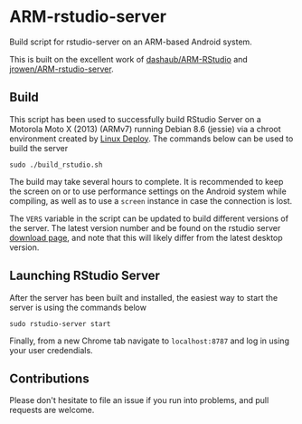 # ARM-rstudio-server
Build script for rstudio-server on an ARM-based Android system.

This is built on the excellent work of [dashaub/ARM-RStudio](https://github.com/dashaub/ARM-RStudio) and [jrowen/ARM-rstudio-server](https://github.com/jrowen/ARM-rstudio-server).

## Build
This script has been used to successfully build RStudio Server on a Motorola Moto X (2013) (ARMv7) running Debian 8.6 (jessie) via a chroot environment created by [Linux Deploy](https://github.com/meefik/linuxdeploy).  The commands below can be used to build the server

```
sudo ./build_rstudio.sh
```

The build may take several hours to complete. It is recommended to keep the screen on or to use performance settings on the Android system while compiling, as well as to use a `screen` instance in case the connection is lost. 

The `VERS` variable in the script can be updated to build different versions of the server.  The latest version number and be found on the rstudio server [download page](https://www.rstudio.com/products/rstudio/download-server/), and note that this will likely differ from the latest desktop version.

## Launching RStudio Server
After the server has been built and installed, the easiest way to start the server is using the commands below
```
sudo rstudio-server start
```
Finally, from a new Chrome tab navigate to `localhost:8787` and log in using your user credendials.

## Contributions
Please don't hesitate to file an issue if you run into problems, and pull requests are welcome.

